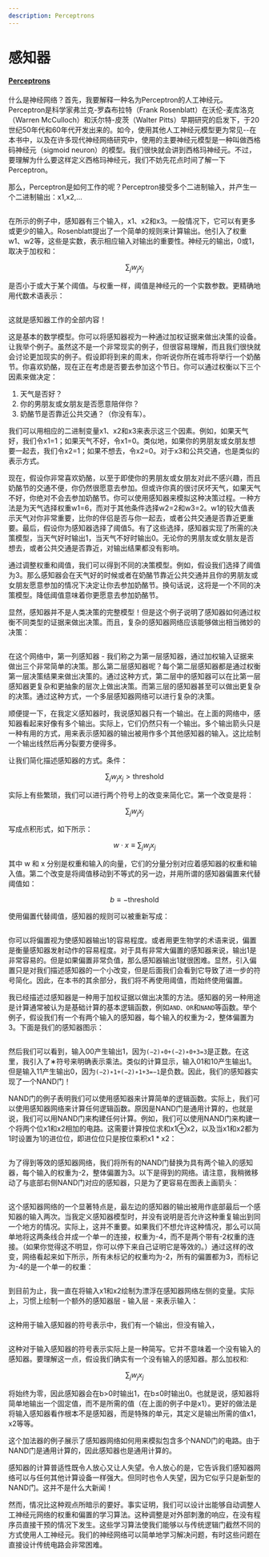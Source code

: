 ```yaml
---
description: Perceptrons
---
```


# 感知器

#### [Perceptrons](http://neuralnetworksanddeeplearning.com/chap1.html#perceptrons)

什么是神经网络？首先，我要解释一种名为Perceptron的人工神经元。Perceptron是科学家弗兰克-罗森布拉特（Frank Rosenblatt）在沃伦-麦库洛克（Warren McCulloch）和沃尔特-皮茨（Walter Pitts）早期研究的启发下，于20世纪50年代和60年代开发出来的。如今，使用其他人工神经元模型更为常见--在本书中，以及在许多现代神经网络研究中，使用的主要神经元模型是一种叫做西格码神经元（sigmoid neuron）的模型。我们很快就会讲到西格玛神经元。不过，要理解为什么要这样定义西格玛神经元，我们不妨先花点时间了解一下Perceptron。

那么，Perceptron是如何工作的呢？Perceptron接受多个二进制输入，并产生一个二进制输出：x1,x2,…

<figure><img src="../../.gitbook/assets/image (3) (1).png" alt=""><figcaption></figcaption></figure>

在所示的例子中，感知器有三个输入，x1、x2和x3。一般情况下，它可以有更多或更少的输入。Rosenblatt提出了一个简单的规则来计算输出。他引入了权重w1、w2等，这些是实数，表示相应输入对输出的重要性。神经元的输出，0或1，取决于加权和：

$$
\sum_j w_j x_j
$$

是否小于或大于某个阈值。与权重一样，阈值是神经元的一个实数参数。更精确地用代数术语表示：

<figure><img src="../../.gitbook/assets/image (3).png" alt=""><figcaption></figcaption></figure>

这就是感知器工作的全部内容！

这是基本的数学模型。你可以将感知器视为一种通过加权证据来做出决策的设备。让我举个例子。虽然这不是一个非常现实的例子，但很容易理解，而且我们很快就会讨论更加现实的例子。假设即将到来的周末，你听说你所在城市将举行一个奶酪节。你喜欢奶酪，现在正在考虑是否要去参加这个节日。你可以通过权衡以下三个因素来做决定：

1. 天气是否好？&#x20;
2. 你的男朋友或女朋友是否愿意陪伴你？&#x20;
3. 奶酪节是否靠近公共交通？（你没有车）。

我们可以用相应的二进制变量x1、x2和x3来表示这三个因素。例如，如果天气好，我们令x1=1；如果天气不好，令x1=0。类似地，如果你的男朋友或女朋友想要一起去，我们令x2=1；如果不想去，令x2=0。对于x3和公共交通，也是类似的表示方式。

现在，假设你非常喜欢奶酪，以至于即使你的男朋友或女朋友对此不感兴趣，而且奶酪节的交通不便，你仍然很愿意去参加。但或许你真的很讨厌坏天气，如果天气不好，你绝对不会去参加奶酪节。你可以使用感知器来模拟这种决策过程。一种方法是为天气选择权重w1=6，而对于其他条件选择w2=2和w3=2。w1的较大值表示天气对你非常重要，比你的伴侣是否与你一起去，或者公共交通是否靠近更重要。最后，假设你为感知器选择了阈值5。有了这些选择，感知器实现了所需的决策模型，当天气好时输出1，当天气不好时输出0。无论你的男朋友或女朋友是否想去，或者公共交通是否靠近，对输出结果都没有影响。

通过调整权重和阈值，我们可以得到不同的决策模型。例如，假设我们选择了阈值为3。那么感知器会在天气好的时候或者在奶酪节靠近公共交通并且你的男朋友或女朋友愿意参加的情况下决定让你去参加奶酪节。换句话说，这将是一个不同的决策模型。降低阈值意味着你更愿意去参加奶酪节。

显然，感知器并不是人类决策的完整模型！但是这个例子说明了感知器如何通过权衡不同类型的证据来做出决策。而且，复杂的感知器网络应该能够做出相当微妙的决策：

<figure><img src="../../.gitbook/assets/image (8) (1).png" alt=""><figcaption></figcaption></figure>

在这个网络中，第一列感知器 - 我们称之为第一层感知器，通过加权输入证据来做出三个非常简单的决策。那么第二层感知器呢？每个第二层感知器都是通过权衡第一层决策结果来做出决策的。通过这种方式，第二层中的感知器可以在比第一层感知器更复杂和更抽象的层次上做出决策。而第三层的感知器甚至可以做出更复杂的决策。通过这种方式，一个多层感知器网络可以进行复杂的决策。

顺便提一下，在我定义感知器时，我说感知器只有一个输出。在上面的网络中，感知器看起来好像有多个输出。实际上，它们仍然只有一个输出。多个输出箭头只是一种有用的方式，用来表示感知器的输出被用作多个其他感知器的输入。这比绘制一个输出线然后再分裂要方便得多。

让我们简化描述感知器的方式。条件：

$$
\sum_j
w_j x_j > \mbox{threshold}
$$

实际上有些繁琐，我们可以进行两个符号上的改变来简化它。第一个改变是将：

$$
\sum_j w_j x_j
$$

写成点积形式，如下所示：

$$
w \cdot x \equiv \sum_j w_j x_j
$$

其中 w 和 x 分别是权重和输入的向量，它们的分量分别对应着感知器的权重和输入值。第二个改变是将阈值移动到不等式的另一边，并用所谓的感知器偏置来代替阈值如：

$$
b \equiv
-\mbox{threshold}
$$

使用偏置代替阈值，感知器的规则可以被重新写成：

<figure><img src="../../.gitbook/assets/image (7).png" alt=""><figcaption></figcaption></figure>

你可以将偏置视为使感知器输出1的容易程度。或者用更生物学的术语来说，偏置是衡量感知器发射动作的容易程度。对于具有非常大偏置的感知器来说，输出1是非常容易的。但是如果偏置非常负值，那么感知器输出1就很困难。显然，引入偏置只是对我们描述感知器的一个小改变，但是后面我们会看到它导致了进一步的符号简化。因此，在本书的其余部分，我们将不再使用阈值，而始终使用偏置。

我已经描述过感知器是一种用于加权证据以做出决策的方法。感知器的另一种用途是计算通常被认为是基础计算的基本逻辑函数，例如`AND、OR`和`NAND`等函数。举个例子，假设我们有一个有两个输入的感知器，每个输入的权重为-2，整体偏置为3。下面是我们的感知器图示：

<figure><img src="../../.gitbook/assets/image (5) (1).png" alt=""><figcaption></figcaption></figure>

然后我们可以看到，输入00产生输出1，因为`(−2)∗0+(−2)∗0+3=3`是正数。在这里，我引入了∗符号来明确表示乘法。类似的计算显示，输入01和10产生输出1。但是输入11产生输出0，因为`(−2)∗1+(−2)∗1+3=−1`是负数。因此，我们的感知器实现了一个NAND门！

NAND门的例子表明我们可以使用感知器来计算简单的逻辑函数。实际上，我们可以使用感知器网络来计算任何逻辑函数。原因是NAND门是通用计算的，也就是说，我们可以用NAND门来构建任何计算。例如，我们可以使用NAND门来构建一个将两个位x1和x2相加的电路。这需要计算按位求和x1⊕x2，以及当x1和x2都为1时设置为1的进位位，即进位位只是按位乘积x1 \* x2：

<figure><img src="../../.gitbook/assets/image (6).png" alt=""><figcaption></figcaption></figure>

为了得到等效的感知器网络，我们将所有的NAND门替换为具有两个输入的感知器，每个输入的权重为-2，整体偏置为3。以下是得到的网络。请注意，我稍微移动了与底部右侧NAND门对应的感知器，只是为了更容易在图表上画箭头：

<figure><img src="../../.gitbook/assets/image (11) (1).png" alt=""><figcaption></figcaption></figure>

这个感知器网络的一个显著特点是，最左边的感知器的输出被用作底部最后一个感知器的输入两次。当我定义感知器模型时，并没有说明是否允许这种重复输出到同一个地方的情况。实际上，这并不重要。如果我们不想允许这种情况，那么可以简单地将这两条线合并成一个单一的连接，权重为-4，而不是两个带有-2权重的连接。（如果你觉得这不明显，你可以停下来自己证明它是等效的。）通过这样的改变，网络看起来如下所示，所有未标记的权重均为-2，所有的偏置都为3，而标记为-4的是一个单一的权重：

<figure><img src="../../.gitbook/assets/image (10).png" alt=""><figcaption></figcaption></figure>

到目前为止，我一直在将输入x1和x2绘制为漂浮在感知器网络左侧的变量。实际上，习惯上绘制一个额外的感知器层 - 输入层 - 来表示输入：

<figure><img src="../../.gitbook/assets/image (1).png" alt=""><figcaption></figcaption></figure>

这种用于输入感知器的符号表示中，我们有一个输出，但没有输入，

<figure><img src="../../.gitbook/assets/image (4).png" alt=""><figcaption></figcaption></figure>

这种对于输入感知器的符号表示实际上是一种简写。它并不意味着一个没有输入的感知器。要理解这一点，假设我们确实有一个没有输入的感知器。那么加权和:

$$
\sum_j w_j x_j
$$

将始终为零，因此感知器会在b>0时输出1，在b≤0时输出0。也就是说，感知器将简单地输出一个固定值，而不是所需的值（在上面的例子中是x1）。更好的做法是将输入感知器看作根本不是感知器，而是特殊的单元，其定义是输出所需的值x1，x2等等。

这个加法器的例子展示了感知器网络如何用来模拟包含多个NAND门的电路。由于NAND门是通用计算的，因此感知器也是通用计算的。

感知器的计算普适性既令人放心又让人失望。令人放心的是，它告诉我们感知器网络可以与任何其他计算设备一样强大。但同时也令人失望，因为它似乎只是新型的NAND门。这并不是什么大新闻！

然而，情况比这种观点所暗示的要好。事实证明，我们可以设计出能够自动调整人工神经元网络的权重和偏置的学习算法。这种调整是对外部刺激的响应，在没有程序员直接干预的情况下发生。这些学习算法使我们能够以与传统逻辑门截然不同的方式使用人工神经元。我们的神经网络可以简单地学习解决问题，有时这些问题在直接设计传统电路会非常困难。

